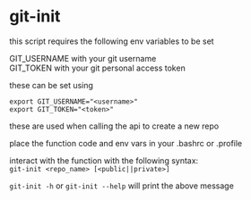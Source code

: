 # git-init

this script requires the following env variables to be set

GIT_USERNAME with your git username  
GIT_TOKEN with your git personal access token  

these can be set using  
```
export GIT_USERNAME="<username>"  
export GIT_TOKEN="<token>"
```

these are used when calling the api to create a new repo

place the function code and env vars in your .bashrc or .profile

interact with the function with the following syntax:  
```git-init <repo_name> [<public||private>]```

`git-init -h` or `git-init --help` will print the above message